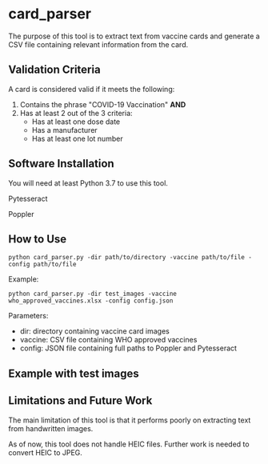 # card_parser

The purpose of this tool is to extract text from vaccine cards and generate a CSV file containing relevant information from the card. 

## Validation Criteria

A card is considered valid if it meets the following:

1. Contains the phrase "COVID-19 Vaccination" **AND**
2. Has at least 2 out of the 3 criteria:
   * Has at least one dose date
   * Has a manufacturer
   * Has at least one lot number

## Software Installation

You will need at least Python 3.7 to use this tool. 

Pytesseract

Poppler

## How to Use

`python card_parser.py -dir path/to/directory -vaccine path/to/file -config path/to/file`

Example:

`python card_parser.py -dir test_images -vaccine who_approved_vaccines.xlsx -config config.json`

Parameters:

 * dir: directory containing vaccine card images
 * vaccine: CSV file containing WHO approved vaccines
 * config: JSON file containing full paths to Poppler and Pytesseract

## Example with test images

## Limitations and Future Work

The main limitation of this tool is that it performs poorly on extracting text from handwritten images.   

As of now, this tool does not handle HEIC files. Further work is needed to convert HEIC to JPEG. 

